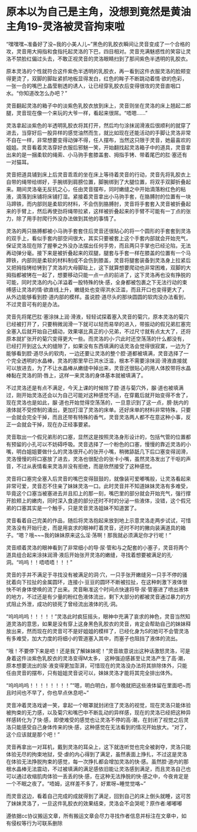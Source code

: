 # 原本以为自己是主角，没想到竟然是黄油主角19-灵洛被灵音拘束啦

“嘿嘿嘿~准备好了没~我的小美人儿~”黑色的乳胶衣瞬间让灵音变成了一个合格的攻，灵音用大拇指和食指托起灵洛的下巴，四目相对。灵音充满魅惑性的笑容让灵洛不禁脸红偏过头去，不敢正视灵音的灵洛眼睛扫到了那间紫色半透明的乳胶衣。

原本灵洛的个性就符合这件紫色半透明的乳胶衣，再一看到这件衣服灵洛的脸颊变得更烫了，双脚的脚趾紧抓地板显得发白，红色的眸子不断跳动着情·欲的色彩，一张一合的嘴巴上晶莹剔透的诱人，让已经穿乳胶衣后变得很攻的灵音直咽口水。“你知道改怎么办吧？”

灵音翻起灵洛的箱子中的淡紫色乳胶衣放到床上，灵音则坐在灵洛的床上翘起二郎腿，灵音现在像一个来玩的大爷一样，看起来很屌。“唔嗯……”

灵洛拿起淡紫色的半透明乳胶衣将其打开，然后均匀涂抹润滑液后很顺利的就穿了进去，当穿好后一股异样的感觉油然而生，就比如现在还能活动的手脚让灵洛非常不自在一样，非常想要变得动弹不得，任人摆布，当然这只限于灵音，她最喜欢的姐姐。灵音看着灵洛穿好衣服后邪魅一笑，开始翻找起灵洛箱子中的道具，灵音拿出来的是一捆柔软的绳索、小马驹手套膝盖套、拇指手铐、带着尾巴的肛·塞还有一对猫耳。

灵音把道具铺到床上后灵音乖乖的坐在床上等待着灵音的行动，灵音先将乳胶衣上自带的绳带给绑好，手腕绑到肩膀位置，脚腕绑到了大腿位置，将双手双脚折叠起来。期间灵洛毫无反抗之心，任由灵音摆布，同时嫩缝之中开始滴落粉红色的粘液，滴落到床铺将床铺打湿。紧接着灵音拿出小马驹手套，在胳膊肘的位置有一块马蹄铁，而内部则是柔软的材料，不会伤到胳膊肘，灵音将手套套入灵音被折叠起来的手臂上，然后再使劲将绳带拉紧，这样被折叠起来的手臂不可能有一丁点的张力，除了用手肘爬行外没办法做到其他的事情了。

灵洛的两只胳膊都被小马驹手套套住后灵音还很贴心的将一个圆形的手套套到灵洛的双手上，看似手套内部空间很大，其实只要被套上这个手套内部就会开始充气，保证灵洛现在除了握拳之外没办法摆出任何手势，而且两只手掌也已经沦陷，无法再动弹分毫。接下来是被折叠起来的双腿，腿套与手套一样在膝盖的位置有一个马蹄铁，内部则是柔软的材料制成不会伤到膝盖，灵音将腿套装备到灵洛身上拉紧后又把拇指铐给铐到了灵洛的大母脚趾上，这下就算想要爬动也非常困难，双脚的大拇指都被铐在一起了，想要移动只能一点一点的前进了，这下灵洛再也没有挣脱的可能，同时灵洛的内心洋溢着一股特殊的快·感，全身都被包裹之下无法行动的束缚感让灵洛的情·欲直线上升，嫩缝处也变得洪水泛滥，而且开口也变得更大了，从外边能够看到腔·道内部的模样。虽说腔·道尽头的那块圆圆的软肉没办法看到，不过灵音可有的是办法。

灵音先将尾巴肛·塞涂抹上润·滑液，轻轻试探着塞入灵音的菊穴，原本灵洛的菊穴已经被打开了，只要稍微润滑一下就可以轻而易举的进入，带振动的假兄弟肛塞完全塞入后就开始自己蠕动，效果堪比真正的小兄弟，不过尺寸就有点太大了，还将原本就扩张开的菊穴变得更大一些。而灵洛的小·穴此时还空荡荡的什么都没有，已经打开到这么大的缝隙了，如果没有东西填满的话灵洛会觉得很寂寞，一边为了能够看到腔·道尽头的软肉，一边还要让灵洛的整个腔·道都被填满，灵音选择了一个完全透明的水晶棒，灵洛的那里早已洪水泛滥，根本不需要涂抹润·滑液直接就可以放进去，为了不让水晶棒从嫩缝中掉出来，灵音还很贴心的用人体胶带将水晶棒黏在灵洛的阴·唇上，这样一来灵洛的身体基本就被填满了。

不过灵洛还是有点不满足，今天上课的时候除了腔·道与菊穴外，脲·道也被填满过，刚开始灵洛还会以为自己可能对这种感觉不适，在穿戴后就开始变得不舍了，现在灵洛也是如此，脲·道也开始觉得空荡荡的，一旦意识到了这一点，膀·胱内的液体就不受控制的涌出，更加打湿了灵洛的床单。还好床单的材料非常特殊，只要一会就会完全干掉，而且还带有特殊的香气，灵音灵洛两人都不在意这种小事，反正一会就会干掉，现在办正经事要紧。

灵音取出一个假兄弟形的口塞，显然这是按照灵洛身形设计的，包括气管的位置都有预留的小孔可以不妨碍呼吸。灵音选择了一个粉色的口塞，慢慢的靠近灵洛的小嘴，明白姐姐要做什么的灵洛很开心的张开小嘴，稍微舔舐几下后口塞变得润滑，灵洛慢慢的将口塞放了进去，灵洛也很配合的张卡小嘴，虽然灵洛发出了干呕的声音，不过从表情看来灵洛并没有拒绝，而是欣然接受了这种感觉。

灵音将口塞完全塞入后灵音的嘴巴变得鼓鼓的，就像装可爱嘟嘴般，让灵洛看起来非常可爱，灵音忍不住亲了妹妹灵洛一口。此时灵音并不知道妹妹灵洛有多难受，毕竟这个口塞当被塞进去并且扣上的那一刻，嘴巴里的部分就会开始充气，强行撑开脸颊上的嫩肉，同时深入食道的部分还时不时的分泌一些液体，没错，这个假兄弟的口塞其实是一个触手，只是灵音灵洛姐妹不知道罢了。

灵音看着自己完美的作品，随后将灵洛抱起来放到地上示意灵洛走两步试试，可惜灵洛没有开始行走，而是用哀求的眼神盯着灵音，还时不时的撇向装满道具的箱子。“嗯？哦~~~我的妹妹原来这么淫·荡啊！那我就必须满足你才行呢！”

灵音顺着灵洛的眼神看到了非常细小的导·尿·管和与之配套的小塞子，灵音将两个道具组合起来涂抹润滑·液后开始张开灵洛的嫩缝，寻找着想要被满足的孔·洞。“呜呜！！唔唔唔！！！”

灵音的手并不满足于寻找没有被满足的洞·穴，一只手张开嫩缝另一只手不停的骚扰着向下拉扯的金属圆环，连接小·豆豆的圆环不断被拉扯，在这种刺激下液体很快不听身体使唤的流了出来。灵音瞅准这个时间点快速将导·尿·管塞进了喷出液体的地方，不过还是有少量的粉红色液体流出，剩下大部分的都被灵音通过暴力的方式阻止外泄，成功的锁死了曾经流出液体的孔·洞。

“呜呜呜呜！！！！！”灵洛此时疯狂摇头，眼神中充满了哀求的神色，灵音当然知道灵洛的意思，如果是没有穿上这身黑色乳胶衣的灵音，肯定会帮助自己的妹妹释放出来，然而现在的灵音可不是好姐姐的模样了，已经化身为S的她可不会管灵洛有多难受，加大力度的将细小的管道塞入其中，而塞子也阻挡了液体的流出。

“哦！不要停下来是吧！还是我了解妹妹呢！”灵音故意说出这种话激怒灵洛，可是身着这件淡紫色乳胶衣的灵洛变得M太多， 这种强迫感甚至让灵洛产生了高·潮，原本想要流出的尿·液变得更加澎湃，可惜现在的灵洛没办法将其排除体外，只能任由灵音的摆布，只有姐姐灵音说可以，妹妹灵洛才能将其完全排出体外。

“呜呜呜呜！！！！！！！！”“嗯，明白明白，那今晚就把这些液体留在里面吧~而且时间也不早了，你也早点休息吧~”

灵音冲着灵洛戏谑一笑，拿起一个眼罩就封闭住了灵洛的视觉，现在灵洛只能体验被拘束的无力感，以及菊穴和嘴巴中不断乱动的异样感，现在的灵洛已经把这种异样感转化为了快·感，即使难受的感觉也让灵洛不停的高·潮，在封闭了视觉之后灵洛只能感受自己身体传来的快·感，这种感觉在无法看到的情况开始放大。“对了，这个应该就是那个吧！”

灵音再拿出一对耳机，戴到灵洛的耳朵上，这下就连听觉也完全被剥夺，灵洛只能体验无尽的拘束地狱，受·虐的内心得到了满足，虽然表面上挣扎，不过这是灵洛在体验无法挣脱拘束的感觉，每一次挣扎都会增加灵洛的快·感。虽然腔·道内的那根水晶棒无法震动，不过被填满的满足感依旧能让灵洛感到满足，而且灵洛自己也可以通过收缩肌肉体验一丢丢的快·感，在这种无法挣脱的快·感之中，今夜肯定是一个不眠之夜了。“唔姆，这样差不多了，好累呀~睡觉觉咯~”

而灵音这边，看着自己完成的成就得到了满足，回到自己的床上倒头就睡，这可苦了妹妹灵洛了，一旦这件乳胶衣的效果结束，灵洛会不会哭呢？原作者:嘟嘟嘟

遵依据cc协议搬运文章，所有搬运文章会尽力寻找作者信息并标注在文章中，如有侵权等行为可联系删除